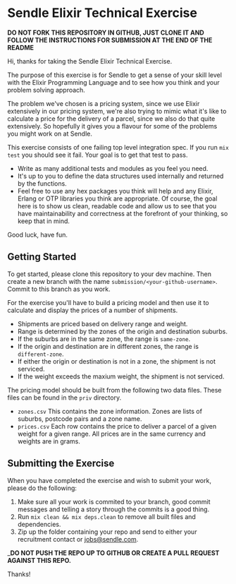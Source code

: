 # Sendle Elixir Technical Exercise

**DO NOT FORK THIS REPOSITORY IN GITHUB, JUST CLONE IT AND FOLLOW THE INSTRUCTIONS FOR SUBMISSION AT THE END OF THE README**

Hi, thanks for taking the Sendle Elixir Technical Exercise.

The purpose of this exercise is for Sendle to get a sense of your skill level with the Elixir
Programming Language and to see how you think and your problem solving approach.

The problem we've chosen is a pricing system, since we use Elixir extensively in our
pricing system, we're also trying to mimic what it's like to calculate a price for
the delivery of a parcel, since we also do that quite extensively. So hopefully it gives
you a flavour for some of the problems you might work on at Sendle.


This exercise consists of one failing top level integration spec. If you run `mix test` you should
see it fail. Your goal is to get that test to pass.

* Write as many additional tests and modules as you feel you need.
* It's up to you to define the data structures used internally and returned by the functions.
* Feel free to use any hex packages you think will help and any Elixir, Erlang or OTP libraries
  you think are appropriate. Of course, the goal here is to show us clean, readable code and allow
  us to see that you have maintainability and correctness at the forefront of your thinking, so keep
  that in mind.

Good luck, have fun.

## Getting Started

To get started, please clone this repository to your dev machine. Then create a new branch
with the name `submission/<your-github-username>`. Commit to this branch as you work.

For the exercise you'll have to build a pricing model and then use it to calculate
and display the prices of a number of shipments.

* Shipments are priced based on delivery range and weight.
* Range is determined by the zones of the origin and destination suburbs.
* If the suburbs are in the same zone, the range is `same-zone`.
* If the origin and destination are in different zones, the range is `different-zone`.
* If either the origin or destination is not in a zone, the shipment is not serviced.
* If the weight exceeds the maxium weight, the shipment is not serviced.

The pricing model should be built from the following two data files. These files can be found in the `priv` directory.

* `zones.csv` This contains the zone information. Zones are lists of suburbs, postcode pairs and a zone name.
* `prices.csv` Each row contains the price to deliver a parcel of a given weight for a given range. All prices are in the same currency and weights are in grams.

## Submitting the Exercise

When you have completed the exercise and wish to submit your work, please do the following:

1. Make sure all your work is commited to your branch, good commit messages and telling a story
   through the commits is a good thing.
2. Run `mix clean && mix deps.clean` to remove all built files and dependencies.
3. Zip up the folder containing your repo and send to either your recruitment contact or jobs@sendle.com.

_**DO NOT PUSH THE REPO UP TO GITHUB OR CREATE A PULL REQUEST AGAINST THIS REPO.**

Thanks!
